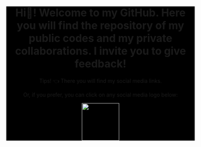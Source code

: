 <header style="background-color:black;">
  <h1>Hi👋! Welcome to my GitHub. Here you will find the repository of my public codes and my private collaborations. I invite you to give feedback!</h1>
  <p>Tips! 👈 There you will find my social media links.</p>
  <p>Or, if you prefer, you can click on any social media logo below:</p>
  <img style="width:100px;heigth:100px" src="https://img.freepik.com/premium-vector/modern-badge-logo-instagram-icon_578229-124.jpg">
</header>
